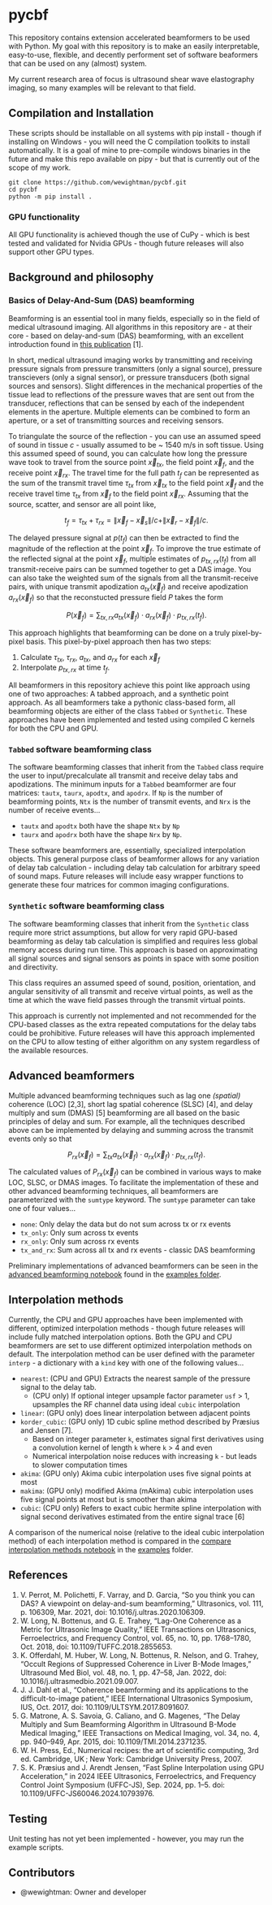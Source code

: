 # pycbf
This repository contains extension accelerated beamformers to be used with Python. My goal with this repository is to make an easily interpretable, easy-to-use, flexible, and decently performent set of software beaformers that can be used on any (almost) system.

My current research area of focus is ultrasound shear wave elastography imaging, so many examples will be relevant to that field.

## Compilation and Installation
These scripts should be installable on all systems with pip install - though if installing on Windows - you will need the C compilation toolkits to install automatically. It is a goal of mine to pre-compile windows binaries in the future and make this repo available on pipy - but that is currently out of the scope of my work.

```
git clone https://github.com/wewightman/pycbf.git
cd pycbf
python -m pip install .
```

### GPU functionality
All GPU functionality is achieved though the use of CuPy - which is best tested and validated for Nvidia GPUs - though future releases will also support other GPU types.

## Background and philosophy
### Basics of Delay-And-Sum (DAS) beamforming
Beamforming is an essential tool in many fields, especially so in the field of medical ultrasound imaging.
All algorithms in this repository are - at their core - based on delay-and-sum (DAS) beamforming, with an excellent introduction found in [this publication](https://www.sciencedirect.com/science/article/pii/S0041624X20302444) [1].

In short, medical ultrasound imaging works by transmitting and receiving pressure signals from pressure transmitters (only a signal source), pressure transcievers (only a signal sensor), or pressure transducers (both signal sources and sensors). 
Slight differences in the mechanical properties of the tissue lead to reflections of the pressure waves that are sent out from the transducer, reflections that can be sensed by each of the independent elements in the aperture.
Multiple elements can be combined to form an aperture, or a set of transmitting sources and receiving sensors.

To triangulate the source of the reflection - you can use an assumed speed of sound in tissue $c$ - usually assumed to be ~ 1540 m/s in soft tissue. 
Using this assumed speed of sound, you can calculate how long the pressure wave took to travel from the source point $\vec{x}_{tx}$, the field point $\vec{x}_f$, and the receive point $\vec{x}_{rx}$.
The travel time for the full path $t_f$ can be represented as the sum of the transmit travel time $\tau_{tx}$ from $\vec{x}_{tx}$ to the field point $\vec{x}_f$ and the receive travel time $\tau_{tx}$ from $\vec{x}_f$ to the field point $\vec{x}_{rx}$. 
Assuming that the source, scatter, and sensor are all point like, 

$$t_f = \tau_{tx} + \tau_{rx} = \|\vec{x}_f - \vec{x}_s\|/c + \|\vec{x}_r - \vec{x}_f\|/c.$$

The delayed pressure signal at $p(t_f)$ can then be extracted to find the magnitude of the reflection at the point $\vec{x}_f$.
To improve the true estimate of the reflected signal at the point $\vec{x}_f$, multiple estimates of $p_{tx,rx}(t_f)$ from all transmit-receive pairs can be summed together to get a DAS image.
You can also take the weighted sum of the signals from all the transmit-receive pairs, with unique transmit apodization $a_{tx}(\vec{x}_f)$ and receive apodization $a_{rx}(\vec{x}_f)$ so that the reconstucted pressure field $P$ takes the form

$$P(\vec{x}_f) = \sum_{tx,rx} a_{tx}(\vec{x}_f) \cdot a_{rx}(\vec{x}_f) \cdot p_{tx,rx}(t_f).$$

This approach highlights that beamforming can be done on a truly pixel-by-pixel basis. This pixel-by-pixel approach then has two steps:
 1. Calculate $\tau_{tx}$, $\tau_{rx}$, $a_{tx}$, and $a_{rx}$ for each $\vec{x}_f$
 2. Interpolate $p_{tx,rx}$ at time $t_f$.

All beamformers in this repository achieve this point like approach using one of two approaches: A tabbed approach, and a synthetic point approach. As all beamformers take a pythonic class-based form, all beamforming objects are either of the class `Tabbed` or `Synthetic`.
These approaches have been implemented and tested using compiled C kernels for both the CPU and GPU.

### `Tabbed` software beamforming class
The software beamforming classes that inherit from the `Tabbed` class require the user to input/precalculate all transmit and receive delay tabs and apodizations.
The minimum inputs for a `Tabbed` beamformer are four matrices: `tautx`, `taurx`, `apodtx`, and `apodrx`. 
If `Np` is the number of beamforming points, `Ntx` is the number of transmit events, and `Nrx` is the number of receive events...
 - `tautx` and `apodtx` both have the shape `Ntx` by `Np`
 - `taurx` and `apodrx` both have the shape `Nrx` by `Np`. 

These software beamformers are, essentially, specialized interpolation objects.
This general purpose class of beamformer allows for any variation of delay tab calculation - including delay tab calculation for arbitrary speed of sound maps.
Future releases will include easy wrapper functions to generate these four matrices for common imaging configurations.

### `Synthetic` software beamforming class
The software beamforming classes that inherit from the `Synthetic` class require more strict assumptions, but allow for very rapid GPU-based beamforming as delay tab calculation is simplified and requires less global memory access during run time.
This approach is based on approximating all signal sources and signal sensors as points in space with some position and directivity.

This class requires an assumed speed of sound, position, orientation, and angular sensitivity of all transmit and receive virtual points, as well as the time at which the wave field passes through the transmit virtual points.

This approach is currently not implemented and not recommended for the CPU-based classes as the extra repeated computations for the delay tabs could be prohibitive. Future releases will have this approach implemented on the CPU to allow testing of either algorithm on any system regardless of the available resources.

## Advanced beamformers
Multiple advanced beamforming techniques such as lag one *(spatial)* coherence (LOC) [2,3], short lag spatial coherence (SLSC) [4], and delay multiply and sum (DMAS) [5] beamforming are all based on the basic principles of delay and sum.
For example, all the techniques described above can be implemented by delaying and summing across the transmit events only so that

$$P_{rx}(\vec{x}_f) = \sum_{tx} a_{tx}(\vec{x}_f) \cdot a_{rx}(\vec{x}_f) \cdot p_{tx,rx}(t_f).$$

The calculated values of $P_{rx}(\vec{x}_f)$ can be combined in various ways to make LOC, SLSC, or DMAS images. 
To facilitate the implementation of these and other advanced beamforming techniques, all beamformers are parameterized with the `sumtype` keyword.
The `sumtype` parameter can take one of four values...
 - `none`: Only delay the data but do not sum across tx or rx events
 - `tx_only`: Only sum across tx events
 - `rx_only`: Only sum across rx events
 - `tx_and_rx`: Sum across all tx and rx events - classic DAS beamforming

Preliminary implementations of advanced beamformers can be seen in the [advanced beamforming notebook](/examples/advanced_beamforming.ipynb) found in the [examples folder](/examples/).

## Interpolation methods
Currently, the CPU and GPU approaches have been implemented with different, optimized interpolation methods - though future releases will include fully matched interpolation options.
Both the GPU and CPU beamformers are set to use different optimized interpolation methods on default.
The interpolation method can be user defined with the parameter `interp` - a dictionary with a `kind` key with one of the following values...
- `nearest`: (CPU and GPU) Extracts the nearest sample of the pressure signal to the delay tab. 
    - (CPU only) If optional integer upsample factor parameter `usf` > 1, upsamples the RF channel data using ideal `cubic` interpolation 
- `linear`: (GPU only) does linear interpolation between adjacent points
- `korder_cubic`: (GPU only) 1D cubic spline method described by Præsius and Jensen [7].
    - Based on integer parameter `k`, estimates signal first derivatives using a convolution kernel of length `k` where `k` > 4 and even
    - Numerical interpolation noise reduces with increasing `k` - but leads to slower computation times
- `akima`: (GPU only) Akima cubic interpolation uses five signal points at most
- `makima`: (GPU only) modified Akima (mAkima) cubic interpolation uses five signal points at most but is smoother than akima
- `cubic`: (CPU only) Refers to exact cubic hermite spline interpolation with signal second derivatives estimated from the entire signal trace [6]

A comparison of the numerical noise (relative to the ideal cubic interpolation method) of each interpolation method is compared in the [compare interpolation methods notebook](/examples/compare_interpolation_methods.ipynb) in the [examples](/examples/) folder.

## References
1. V. Perrot, M. Polichetti, F. Varray, and D. Garcia, “So you think you can DAS? A viewpoint on delay-and-sum beamforming,” Ultrasonics, vol. 111, p. 106309, Mar. 2021, doi: 10.1016/j.ultras.2020.106309.
2. W. Long, N. Bottenus, and G. E. Trahey, “Lag-One Coherence as a Metric for Ultrasonic Image Quality,” IEEE Transactions on Ultrasonics, Ferroelectrics, and Frequency Control, vol. 65, no. 10, pp. 1768–1780, Oct. 2018, doi: 10.1109/TUFFC.2018.2855653.
3. K. Offerdahl, M. Huber, W. Long, N. Bottenus, R. Nelson, and G. Trahey, “Occult Regions of Suppressed Coherence in Liver B-Mode Images,” Ultrasound Med Biol, vol. 48, no. 1, pp. 47–58, Jan. 2022, doi: 10.1016/j.ultrasmedbio.2021.09.007.
4. J. J. Dahl et al., “Coherence beamforming and its applications to the difficult-to-image patient,” IEEE International Ultrasonics Symposium, IUS, Oct. 2017, doi: 10.1109/ULTSYM.2017.8091607.
5. G. Matrone, A. S. Savoia, G. Caliano, and G. Magenes, “The Delay Multiply and Sum Beamforming Algorithm in Ultrasound B-Mode Medical Imaging,” IEEE Transactions on Medical Imaging, vol. 34, no. 4, pp. 940–949, Apr. 2015, doi: 10.1109/TMI.2014.2371235.
6. W. H. Press, Ed., Numerical recipes: the art of scientific computing, 3rd ed. Cambridge, UK ; New York: Cambridge University Press, 2007.
7. S. K. Præsius and J. Arendt Jensen, “Fast Spline Interpolation using GPU Acceleration,” in 2024 IEEE Ultrasonics, Ferroelectrics, and Frequency Control Joint Symposium (UFFC-JS), Sep. 2024, pp. 1–5. doi: 10.1109/UFFC-JS60046.2024.10793976.

## Testing
Unit testing has not yet been implemented - however, you may run the example scripts.

## Contributors
 - @wewightman: Owner and developer

